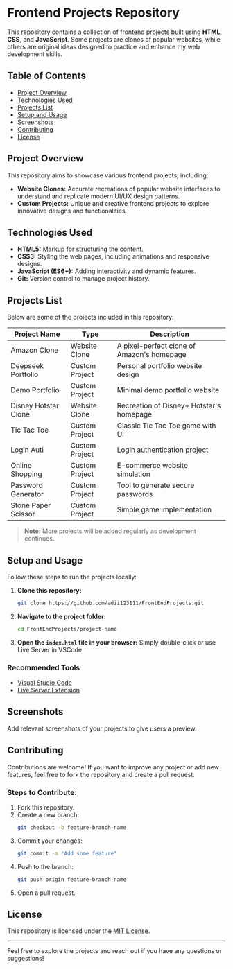 # Frontend Projects Repository

This repository contains a collection of frontend projects built using **HTML**, **CSS**, and **JavaScript**. Some projects are clones of popular websites, while others are original ideas designed to practice and enhance my web development skills.

## Table of Contents
- [Project Overview](#project-overview)
- [Technologies Used](#technologies-used)
- [Projects List](#projects-list)
- [Setup and Usage](#setup-and-usage)
- [Screenshots](#screenshots)
- [Contributing](#contributing)
- [License](#license)

## Project Overview
This repository aims to showcase various frontend projects, including:
- **Website Clones:** Accurate recreations of popular website interfaces to understand and replicate modern UI/UX design patterns.
- **Custom Projects:** Unique and creative frontend projects to explore innovative designs and functionalities.

## Technologies Used
- **HTML5:** Markup for structuring the content.
- **CSS3:** Styling the web pages, including animations and responsive designs.
- **JavaScript (ES6+):** Adding interactivity and dynamic features.
- **Git:** Version control to manage project history.

## Projects List
Below are some of the projects included in this repository:

| Project Name        | Type         | Description                                    |
|---------------------|--------------|------------------------------------------------|
| Amazon Clone        | Website Clone | A pixel-perfect clone of Amazon's homepage    |
| Deepseek Portfolio  | Custom Project| Personal portfolio website design             |
| Demo Portfolio      | Custom Project| Minimal demo portfolio website                |
| Disney Hotstar Clone| Website Clone | Recreation of Disney+ Hotstar's homepage      |
| Tic Tac Toe         | Custom Project| Classic Tic Tac Toe game with UI              |
| Login Auti          | Custom Project| Login authentication project                  |
| Online Shopping     | Custom Project| E-commerce website simulation                 |
| Password Generator  | Custom Project| Tool to generate secure passwords             |
| Stone Paper Scissor | Custom Project| Simple game implementation                    |

> **Note:** More projects will be added regularly as development continues.

## Setup and Usage
Follow these steps to run the projects locally:

1. **Clone this repository:**
   ```bash
   git clone https://github.com/adii123111/FrontEndProjects.git
   ```
2. **Navigate to the project folder:**
   ```bash
   cd FrontEndProjects/project-name
   ```
3. **Open the `index.html` file in your browser:**
   Simply double-click or use Live Server in VSCode.

### Recommended Tools
- [Visual Studio Code](https://code.visualstudio.com/)
- [Live Server Extension](https://marketplace.visualstudio.com/items?itemName=ritwickdey.LiveServer)

## Screenshots
Add relevant screenshots of your projects to give users a preview.

## Contributing
Contributions are welcome! If you want to improve any project or add new features, feel free to fork the repository and create a pull request.

### Steps to Contribute:
1. Fork this repository.
2. Create a new branch:
   ```bash
   git checkout -b feature-branch-name
   ```
3. Commit your changes:
   ```bash
   git commit -m "Add some feature"
   ```
4. Push to the branch:
   ```bash
   git push origin feature-branch-name
   ```
5. Open a pull request.

## License
This repository is licensed under the [MIT License](LICENSE).

---
Feel free to explore the projects and reach out if you have any questions or suggestions!

